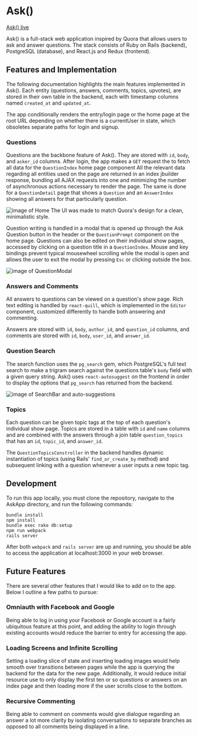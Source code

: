 # Ask()

[Ask() live][heroku]

[heroku]: https://the-ask-app.herokuapp.com

Ask() is a full-stack web application inspired by Quora that allows users to ask and answer questions. The stack consists of Ruby on Rails (backend), PostgreSQL (database), and React.js and Redux (frontend).

## Features and Implementation

The following documentation highlights the main features implemented in Ask(). Each entity (questions, answers, comments, topics, upvotes), are stored in their own table in the backend, each with timestamp columns named `created_at` and `updated_at`.

The app conditionally renders the entry/login page or the home page at the root URL depending on whether there is a currentUser in state, which obsoletes separate paths for login and signup.

### Questions

Questions are the backbone feature of Ask(). They are stored with `id`, `body`, and `asker_id` columns. After login, the app makes a `GET` request the  to fetch all data for the `QuestionIndex` home page component All the relevant data regarding all entities used on the page are returned in an index jbuilder response, bundling all AJAX requests into one and minimizing the number of asynchronous actions necessary to render the page. The same is done for a `QuestionDetail` page that shows a `Question` and an `AnswerIndex` showing all answers for that particularly question.

![image of Home](screen-clippings/home.png)
The UI was made to match Quora's design for a clean, minimalistic style.

Question writing is handled in a modal that is opened up through the Ask Question button in the header or the `QuestionPrompt` component on the home page. Questions can also be edited on their individual show pages, accessed by clicking on a question title in a `QuestionIndex`. Mouse and key bindings prevent typical mousewheel scrolling while the modal is open and allows the user to exit the modal by pressing `Esc` or clicking outside the box.

![image of QuestionModal](screen-clippings/modal.png)

### Answers and Comments

All answers to questions can be viewed on a question's show page. Rich text editing is handled by `react-quill`, which is implemented in the `Editor` component, customized differently to handle both answering and commenting.

Answers are stored with `id`, `body`, `author_id`, and `question_id` columns, and comments are stored with `id`, `body`, `user_id`, and `answer_id`.

### Question Search

The search function uses the `pg_search` gem, which PostgreSQL's full text search to make a trigram search against the questions table's `body` field with a given query string. Ask() uses `react-autosuggest` on the frontend in order to display the options that `pg_search` has returned from the backend.

![image of SearchBar and auto-suggestions](screen-clippings/search.png)

### Topics

Each question can be given topic tags at the top of each question's individual show page. Topics are stored in a table with `id` and `name` columns and are combined with the answers through a join table `question_topics` that has an `id`, `topic_id`, and `answer_id`.

The `QuestionTopicsConstroller` in the backend handles dynamic instantiation of topics (using Rails' `find_or_create_by` method) and subsequent linking with a question whenever a user inputs a new topic tag.

## Development

To run this app locally, you must clone the repository, navigate to the AskApp directory, and run the following commands:

```
bundle install
npm install
bundle exec rake db:setup
npm run webpack
rails server
```

After both `webpack` and `rails server` are up and running, you should be able to access the application at localhost:3000 in your web browser.

## Future Features

There are several other features that I would like to add on to the app. Below I outline a few paths to pursue:

### Omniauth with Facebook and Google

Being able to log in using your Facebook or Google account is a fairly ubiquitous feature at this point, and adding the ability to login through existing accounts would reduce the barrier to entry for accessing the app.

### Loading Screens and Infinite Scrolling

Setting a loading slice of state and inserting loading images would help smooth over transitions between pages while the app is querying the backend for the data for the new page. Additionally, it would reduce initial resource use to only display the first ten or so questions or answers on an index page and then loading more if the user scrolls close to the bottom.

### Recursive Commenting

Being able to comment on comments would give dialogue regarding an answer a lot more clarity by isolating conversations to separate branches as opposed to all comments being displayed in a line.
